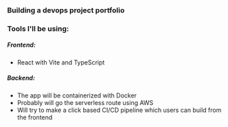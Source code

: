 ### Building a devops project portfolio

### Tools I'll be using:

##### Frontend:

- React with Vite and TypeScript

##### Backend:

- The app will be containerized with Docker
- Probably will go the serverless route using AWS
- Will try to make a click based CI/CD pipeline which users can build from the frontend
